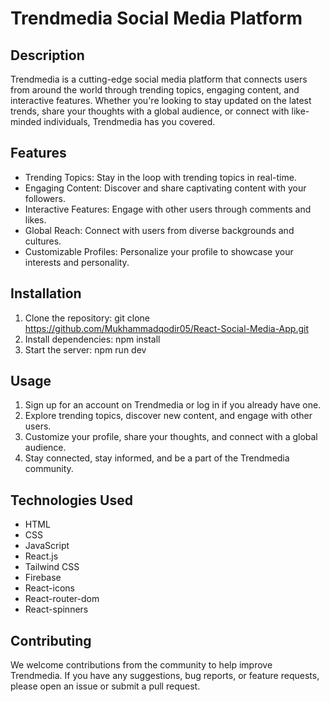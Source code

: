 # Trendmedia Social Media Platform

## Description
Trendmedia is a cutting-edge social media platform that connects users from around the world through trending topics, engaging content, and interactive features. Whether you're looking to stay updated on the latest trends, share your thoughts with a global audience, or connect with like-minded individuals, Trendmedia has you covered.

## Features
- Trending Topics: Stay in the loop with trending topics in real-time.
- Engaging Content: Discover and share captivating content with your followers.
- Interactive Features: Engage with other users through comments and likes.
- Global Reach: Connect with users from diverse backgrounds and cultures.
- Customizable Profiles: Personalize your profile to showcase your interests and personality.

## Installation
1. Clone the repository: git clone https://github.com/Mukhammadqodir05/React-Social-Media-App.git
2. Install dependencies: npm install
3. Start the server: npm run dev

## Usage
1. Sign up for an account on Trendmedia or log in if you already have one.
2. Explore trending topics, discover new content, and engage with other users.
3. Customize your profile, share your thoughts, and connect with a global audience.
4. Stay connected, stay informed, and be a part of the Trendmedia community.

## Technologies Used
- HTML
- CSS
- JavaScript
- React.js
- Tailwind CSS
- Firebase
- React-icons
- React-router-dom
- React-spinners

## Contributing
We welcome contributions from the community to help improve Trendmedia. If you have any suggestions, bug reports, or feature requests, please open an issue or submit a pull request.

